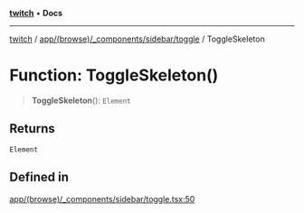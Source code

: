 [**twitch**](../../../../../../README.md) • **Docs**

***

[twitch](../../../../../../modules.md) / [app/(browse)/\_components/sidebar/toggle](../README.md) / ToggleSkeleton

# Function: ToggleSkeleton()

> **ToggleSkeleton**(): `Element`

## Returns

`Element`

## Defined in

[app/(browse)/\_components/sidebar/toggle.tsx:50](https://github.com/Mohaamedl/Twitch_clone/blob/9ae8fe0301b5527403a032a29bdae292528b52a8/app/(browse)/_components/sidebar/toggle.tsx#L50)
